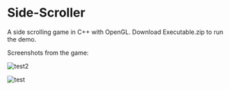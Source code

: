 # Side-Scroller

A side scrolling game in C++ with OpenGL. Download Executable.zip to run the demo.

Screenshots from the game:

![test2](http://i.imgur.com/EEbZ9Hu.png)

![test](http://i.imgur.com/sdUSD0E.png)
